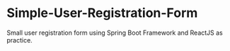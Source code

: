 # Simple-User-Registration-Form
Small user registration form using Spring Boot Framework and ReactJS as practice. 
